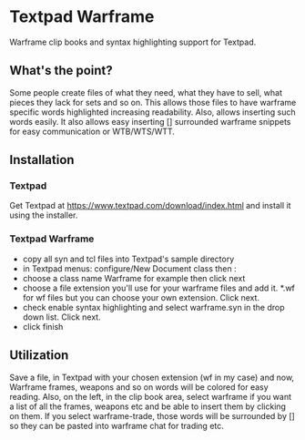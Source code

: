 # Textpad Warframe
Warframe clip books and syntax highlighting support for Textpad.

## What's the point?
Some people create files of what they need, what they have to sell, what pieces they lack for sets and so on.
This allows those files to have warframe specific words highlighted increasing readability. Also, allows inserting such words easily.
It also allows easy inserting [] surrounded warframe snippets for easy communication or WTB/WTS/WTT.

## Installation
### Textpad
Get Textpad at https://www.textpad.com/download/index.html and install it using the installer.
### Textpad Warframe
* copy all syn and tcl files into Textpad's sample directory
* in Textpad menus: configure/New Document class then :
* choose a class name Warframe for example then click next
* choose a file extension you'll use for your warframe files and add it. \*.wf for wf files but you can choose your own extension. Click next.
* check enable syntax highlighting and select warframe.syn in the drop down list. Click next.
* click finish

## Utilization
Save a file, in Textpad with your chosen extension (wf in my case) and now, Warframe frames, weapons and so on words will be colored for easy reading. Also, on the left, in the clip book area, select warframe if you want a list of all the frames, weapons etc and be able to insert them by clicking on them. If you select warframe-trade, those words will be surrounded by [] so they can be pasted into warframe chat for trading etc.
